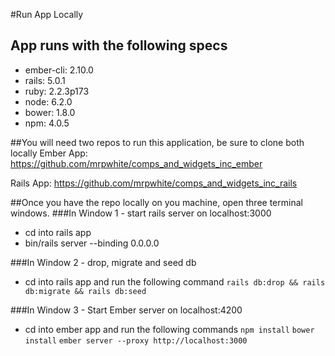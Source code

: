 #Run App Locally
## App runs with the following specs
- ember-cli: 2.10.0
- rails: 5.0.1
- ruby: 2.2.3p173
- node: 6.2.0
- bower: 1.8.0
- npm: 4.0.5

##You will need two repos to run this application, be sure to clone both locally
Ember App:
https://github.com/mrpwhite/comps_and_widgets_inc_ember

Rails App:
https://github.com/mrpwhite/comps_and_widgets_inc_rails

##Once you have the repo locally on you machine, open three terminal windows.
###In Window 1 - start rails server on localhost:3000
- cd into rails app
- bin/rails server --binding 0.0.0.0

###In Window 2 - drop, migrate and seed db
- cd into rails app and run the following command
`rails db:drop && rails db:migrate && rails db:seed`

###In Window 3 - Start Ember server on localhost:4200
- cd into ember app and run the following commands
`npm install`
`bower install`
`ember server --proxy http://localhost:3000`
